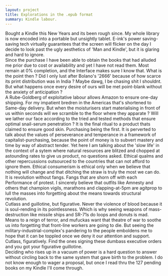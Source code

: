 ```yaml
---
layout: project
title: Explorations in the .epub format
summary: Kindle labour. 
---
```


Bought a Kindle this New Years and its been rough since. My whole library is now encoded into a portable but unsightly tablet. E-ink's power saving-saving tech virtually guarantees that the screen will flicker on the day I decide to look past the ugly aesthetics of 'Man and Kindle', but it is glaring and hard to ignore.
</br>
Since the purchase I have been able to obtain the books that had alluded me prior due to cost or availability and yet I have not read them. Most remain at 0% completion, and the Interface makes sure I know that. What is the point then ? Did I only lust after Bolano's '2666' because of how scarce its print distribution was in India ? Maybe dawg, I be chasing shit I shouldnt. But what happens once every desire of ours will be met point-blank without the anxiety of anticipation ?
<br>
A Rube-Goldberg of exploitative labour allows Amazon to ensure one-day shipping. For my impatient bredren in the Americas that's shortened to Same-day delivery. But when the moisturisers start materialising in front of us within seconds will we scramble to the floor where they apparate ? Will we lather our face according to the tried and tested methods that ensure optimal snail-serum penetration ? It is the final ritual to a product thats claimed to ensure good skin. Purchasing being the first. It is perverted to talk about the values of perseverance and temperance in a framework of capitalist-purchasing, because the point of money is to subvert mastery and time by way of abstract tender. Yet here I am talking about the 'slow life' in the context of a sytem where natural resources are blitzed and chopped at astounding rates to give us product, no questions asked. Ethical qualms and other repercussions outsourced to the countries that can not afford to ignore them. Ethical consumerism is ethical only when we believe that nothing will change and that ditching the straw is truly the most we can do. It is revolution without fangs. Fangs that are shorn off with each Performance of protest. I sincerely believe that outfits like Amnesty and others that champion vigils, marathons and clapping-at-5pm are agitprop to lull the masses into forgetting about the means towards structural revolution.
<br>
Cutlass and guillotine, but figurative. Never the violence of blood because it is soul-rending in its pointlessness. Which is why seeing weapons of mass-destruction like missile ships and SR-71s do loops and donuts is mad. Means to a reign of terror, and mufuckas want that theatre of war to soothe us into forgetting that front-line workers are going to die. But seeing the military-industrial-complex's pandering to the people emboldens me to hope that it can be toppled once we deny it our attention and support. Cutlass, figuratively. Find the ones signing these dumbass executive orders and you got your figurative guillotine.
<br>
Deciding who rises up in a vacuum of power is a hard question to answer without circling back to the same system that gave birth to the problem. I do not know enough to wager a proposal, but once I read thru the 127 pending books on my Kindle I'll come through.
<br>


